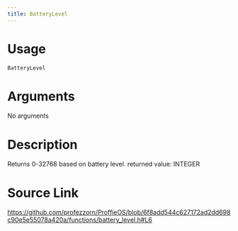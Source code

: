 ```yaml
---
title: BatteryLevel
---
```


# Usage
```cpp
BatteryLevel
```

# Arguments
No arguments

# Description
Returns 0-32768 based on battery level.
returned value: INTEGER

# Source Link
https://github.com/profezzorn/ProffieOS/blob/6f8add544c627172ad2dd698c90e5e55078a420a/functions/battery_level.h#L6

